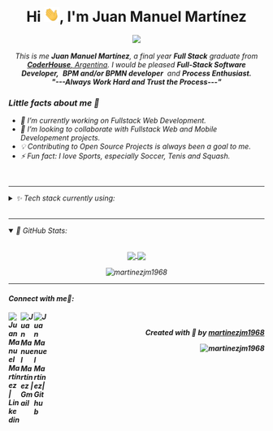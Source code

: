 
<h1 align="center">Hi <img src="https://raw.githubusercontent.com/ABSphreak/ABSphreak/master/gifs/Hi.gif" width="30px">, I'm Juan Manuel Martínez</h1>
<p align="center">
  <a href="https://github.com/Ratheshan03/readme-typing-svg"><img src="https://readme-typing-svg.herokuapp.com?lines=System+Analist;BPM+BPMN+Developer;Full+Stack+Software+Developer;DS%20|%20AI%20|%20ML%20Enthusiast;Aspiring+Learner&center=true&width=500&height=50"></a>
</p>

<p align="center">
  <em>
    This is me <b>Juan Manuel Martínez</b>, a final year <b>Full Stack</b> graduate from <a href="https://www.iit.ac.lk/"> <b>CoderHouse</b>, Argentina</a>.
    I would be pleased <b>Full-Stack Software Developer,</b>&nbsp; <b>BPM and/or BPMN developer</b>&nbsp; and <b> Process Enthusiast.</b> 
  <br>
  <b><i>"---Always Work Hard and Trust the Process---"</i></b>
</p>

<h3>Little facts about me 🧑</h3>

- 🔭 I’m currently working on Fullstack Web Development.
- 👯 I’m looking to collaborate with Fullstack Web and Mobile Developement projects.
- 💡 Contributing to Open Source Projects is always been a goal to me.
- ⚡ Fun fact: I love Sports, especially Soccer, Tenis and Squash.
<br>

---

<details>
<summary>
  ✨ Tech stack currently using:
</summary>
   <br>
<code><a href="https://www.oracle.com/middleware/technologies/bpm.html" target="_blank"><img height="30" src="https://www.vectorlogo.zone/logos/oracle/oracle-icon.svg"></a></code>
<code><a href="https://www.oracle.com/java/" target="_blank"><img height="30" src="https://www.vectorlogo.zone/logos/java/java-icon.svg"></a></code>
<code><a href="https://www.javascript.com/" target="_blank"><img height="30" src="https://raw.githubusercontent.com/devicons/devicon/master/icons/javascript/javascript-plain.svg"></a></code>
<code><a href="https://reactjs.org/" target="_blank"><img height="30" src="https://www.vectorlogo.zone/logos/reactjs/reactjs-icon.svg"></a></code>
<code><a href="https://www.mongodb.com/es" target="_blank"><img height="30" src="https://www.vectorlogo.zone/logos/mongodb/mongodb-icon.svg"></a></code>
<code><a href="https://www.w3schools.com/html/" target="_blank"><img height="30" src="https://www.vectorlogo.zone/logos/w3_html5/w3_html5-icon.svg"></a></code>
<code><a href="https://www.w3schools.com/css/" target="_blank"><img height="30" src="https://raw.githubusercontent.com/devicons/devicon/master/icons/css3/css3-original.svg"></a></code>
<code><a href="https://sass-lang.com" target="_blank"> <img src="https://raw.githubusercontent.com/devicons/devicon/master/icons/sass/sass-original.svg" alt="sass"  height="30"></a></code>
<code><a href="https://nodejs.org/en/" target="_blank"><img height="30" src="https://www.vectorlogo.zone/logos/nodejs/nodejs-icon.svg"></a></code>
<code><a href="https://firebase.google.com/" target="_blank"><img height="30" src="https://www.vectorlogo.zone/logos/firebase/firebase-icon.svg"></a></code>
<code><a href="https://git-scm.com/" target="_blank"><img height="30" src="https://www.vectorlogo.zone/logos/git-scm/git-scm-icon.svg"></a></code>
<code><a href="https://www.json.org/" target="_blank"><img height="30" src="https://www.vectorlogo.zone/logos/json/json-icon.svg"></a></code>
  
</details>
<br>


---

<details open="">
<summary>
 📔 GitHub Stats:
</summary>
<br>
<p align="center">
  <a href="https://github.com/martinezjm1968">
    <img align="center"  height="175px" src="https://github-readme-stats.vercel.app/api?username=martinezjm1968&show_icons=true&hide_border=true&title_color=94b4a4&amp&icon_color=FFFFFF&amp&text_color=FFFFFF&amp&bg_color=000000&count_private=true&include_all_commits=true"/>
  </a>
  <a href="https://github.com/martinezjm1968">
    <img align="center" height="175px"  src="https://github-readme-stats.vercel.app/api/top-langs/?username=martinezjm1968&text_color=FFFFFF&bg_color=000000&title_color=94b4a4&langs_count=15&layout=compact&hide_border=true" />
  </a>
</p>
  <p align="center"><img align="center" src="https://github-readme-streak-stats.herokuapp.com/?user=martinezjm1968&text_color=FFFFFF&bg_color=000000&title_color=94b4a4&langs_count=15&layout=compact&hide_border=true" alt="martinezjm1968" /></p>
</details>

---

<h4> Connect with me🤝: <h4>
  </hr>
  <a href="https://www.linkedin.com/in/juanmanuelmartinez/">
   <img align="left" alt="Juan Manuel Martínez | Linkedin" width="24px" src="https://www.vectorlogo.zone/logos/linkedin/linkedin-icon.svg" />
  </a>
  <a href="mailto:martinezjm6666@gmail.com">
    <img align="left" alt="Juan Manuel Martínez | Gmail" width="26px" src="https://www.vectorlogo.zone/logos/gmail/gmail-icon.svg" />
  </a>
   <a href="https://github.com/martinezjm1968">
    <img align="left" alt="Juan Manuel Martínez| Github" width="26px" src="https://www.vectorlogo.zone/logos/github/github-tile.svg" />
  </a>
  <br>
  
<p align="right" > Created with 🖤 by <a href="https://github.com/martinezjm1968">martinezjm1968</a></p>
<p align="right" > <img src="https://komarev.com/ghpvc/?username=martinezjm1968&label=Profile%20views&color=0e75b6&style=flat" alt="martinezjm1968" /> </p>
